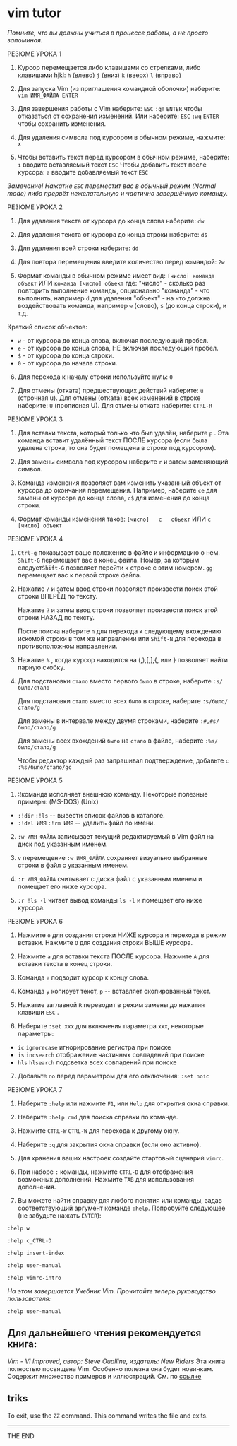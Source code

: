 # vim tutor

_Помните, что вы должны учиться в процессе работы, а не просто запоминая._

РЕЗЮМЕ УРОКА 1

1. Курсор перемещается либо клавишами со стрелками, либо клавишами hjkl: `h`
   (влево) `j` (вниз) `k` (вверх) `l` (вправо)

2. Для запуска Vim (из приглашения командной оболочки) наберите: `vim
   ИМЯ_ФАЙЛА ENTER`

3. Для завершения работы с Vim наберите: `ESC` `:q!` `ENTER` чтобы отказаться
   от сохранения изменений. Или наберите: `ESC` `:wq` `ENTER` чтобы сохранить
   изменения.

4. Для удаления символа под курсором в обычном режиме, нажмите:  `x`

5. Чтобы вставить текст перед курсором в обычном режиме, наберите: `i` вводите
   вставляемый текст `ESC` Чтобы добавить текст после курсора: `a` вводите
   добавляемый текст `ESC`

_Замечание! Нажатие `ESC` переместит вас в обычный режим (Normal mode) либо
прервёт нежелательную и частично завершённую команду._

РЕЗЮМЕ УРОКА 2

1. Для удаления текста от курсора до конца слова наберите:    `dw`

2. Для удаления текста от курсора до конца строки наберите:   `d$`

3. Для удаления всей строки наберите:                         `dd`

4. Для повтора перемещения введите количество перед командой: `2w`

5. Формат команды в обычном режиме имеет вид: `[число] команда объект` ИЛИ
   `команда [число] объект` где: "число" - сколько раз повторить выполнение
   команды, опционально "команда" - что выполнить, например `d` для удаления
   "объект"  - на что должна воздействовать команда, например `w` (слово), `$`
   (до конца строки), и т.д.

Краткий список объектов:

* `w` - от курсора до конца слова, включая последующий пробел.
* `e` - от курсора до конца слова, НЕ включая последующий пробел.
* `$` - от курсора до конца строки.
* `0` - от курсора до начала строки.

6. Для перехода к началу строки используйте нуль:  `0`

7. Для отмены (отката) предшествующих действий наберите: `u` (строчная u). Для
   отмены (отката) всех изменений в строке наберите: `U` (прописная U). Для
   отмены отката наберите: `CTRL-R`

РЕЗЮМЕ УРОКА 3

1. Для вставки текста, который только что был удалён, наберите  `p` . Эта
   команда вставит удалённый текст ПОСЛЕ курсора (если была удалена строка,
   то она будет помещена в строке под курсором).

2. Для замены символа под курсором наберите  `r`  и затем заменяющий символ.

3. Команда изменения позволяет вам изменить указанный объект от курсора до
   окончания перемещения. Например, наберите  `ce`  для замены от курсора до
   конца слова,  `c$`  для изменения до конца строки.

4. Формат команды изменения таков: `[число]   c   объект` ИЛИ `c   [число]
   объект`

РЕЗЮМЕ УРОКА 4

1. `Ctrl-g`  показывает ваше положение в файле и информацию о нем.
   `Shift-G` перемещает вас в конец файла. Номер, за которым следует`Shift-G`
   позволяет перейти к строке с этим номером.
   `gg` перемещает вас к первой строке файла.

2. Нажатие  `/`  и затем ввод строки позволяет произвести поиск этой строки
   ВПЕРЁД по тексту.

   Нажатие  `?`  и затем ввод строки позволяет произвести поиск этой строки
   НАЗАД по тексту.

   После поиска наберите  `n`  для перехода к следующему вхождению искомой
   строки в том же направлении или `Shift-N` для перехода в противоположном
   направлении.

3. Нажатие  `%` , когда курсор находится на (,),[,],{, или } позволяет найти
   парную скобку.

4. Для подстановки `стало` вместо первого `было` в строке, наберите
      `:s/было/стало`

   Для подстановки `стало` вместо всех `было` в строке, наберите
      `:s/было/стало/g`

   Для замены в интервале между двумя строками, наберите
      `:#,#s/было/стало/g`

   Для замены всех вхождений `было` на `стало` в файле, наберите
      `:%s/было/стало/g`

   Чтобы редактор каждый раз запрашивал подтверждение, добавьте `c`
      `:%s/было/стало/gc`

РЕЗЮМЕ УРОКА 5

1. :!команда  исполняет внешнюю команду.
Некоторые полезные примеры:
(MS-DOS)           (Unix)

* `:!dir`           `:!ls`           -- вывести список файлов в каталоге.
* `:!del ИМЯ`       `:!rm ИМЯ`       -- удалить файл по имени.

2. `:w ИМЯ_ФАЙЛА`  записывает текущий редактируемый в Vim файл на диск под
   указанным именем.

3. `v`  перемещение  `:w ИМЯ_ФАЙЛА`  сохраняет визуально выбранные строки в
   файл с указанным именем.

4. `:r ИМЯ_ФАЙЛА`  считывает с диска файл с указанным именем и помещает его
   ниже курсора.

5. `:r !ls -l`  читает вывод команды `ls -l` и помещает его ниже курсора.

РЕЗЮМЕ УРОКА 6

1. Нажмите  `o`  для создания строки НИЖЕ курсора и перехода в режим вставки.
   Нажмите  `O`  для создания строки ВЫШЕ курсора.

2. Нажмите  `a`  для вставки текста ПОСЛЕ курсора.
   Нажмите  `A`  для вставки текста в конец строки.

3. Команда  `e`  подводит курсор к концу слова.

4. Команда  `y`  копирует текст,  `p`  -- вставляет скопированный текст.

5. Нажатие заглавной  `R`  переводит в режим замены до нажатия клавиши  `ESC` .

6. Наберите `:set xxx` для включения параметра `xxx`, некоторые параметры:

* `ic`    `ignorecase`    игнорирование регистра при поиске
* `is`    `incsearch`     отображение частичных совпадений при поиске
* `hls`   `hlsearch`      подсветка всех совпадений при поиске

7. Добавьте `no` перед параметром для его отключения:  `:set noic`

РЕЗЮМЕ УРОКА 7

1. Наберите  `:help`  или нажмите `F1`, или `Help` для открытия окна справки.

2. Наберите  `:help cmd`  для поиска справки по команде.

3. Нажмите  `CTRL-W` `CTRL-W`  для перехода к другому окну.

4. Наберите  `:q`  для закрытия окна справки (если оно активно).

5. Для хранения ваших настроек создайте стартовый сценарий `vimrc`.

6. При наборе  `:`  команды, нажмите `CTRL-D` для отображения возможных
   дополнений. Нажмите `TAB` для использования дополнения.

7. Вы можете найти справку для любого понятия или команды, задав
   соответствующий аргумент команде `:help`. Попробуйте следующее (не забудьте
   нажать `ENTER`):

`:help w`

`:help c_CTRL-D`

`:help insert-index`

`:help user-manual`

`:help vimrc-intro`

*На этом завершается Учебник Vim. Прочитайте теперь руководство пользователя:*

`:help user-manual`

## Для дальнейшего чтения рекомендуется книга:
_Vim - Vi Improved, автор: Steve Oualline, издатель: New Riders_ Эта книга
полностью посвящена Vim. Особенно полезна она будет новичкам. Содержит
множество примеров и иллюстраций. См. по
[ссылке](http://iccf-holland.org/click5.html "Vim - Vi Improved")

## triks

To exit, use the `ZZ` command. This command writes the file and exits.

---

THE END
